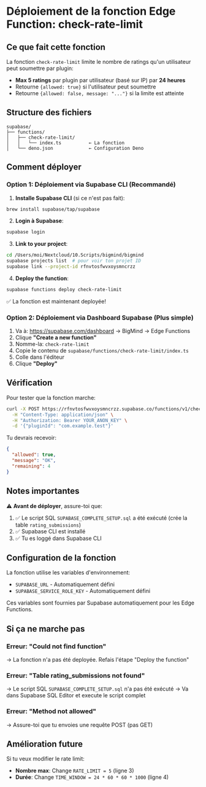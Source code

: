 # Déploiement de la fonction Edge Function: check-rate-limit

## Ce que fait cette fonction

La fonction `check-rate-limit` limite le nombre de ratings qu'un utilisateur peut soumettre par plugin:

- **Max 5 ratings** par plugin par utilisateur (basé sur IP) par **24 heures**
- Retourne `{allowed: true}` si l'utilisateur peut soumettre
- Retourne `{allowed: false, message: "..."}` si la limite est atteinte

## Structure des fichiers

```
supabase/
├── functions/
│   ├── check-rate-limit/
│   │   └── index.ts          ← La fonction
│   └── deno.json             ← Configuration Deno
```

## Comment déployer

### Option 1: Déploiement via Supabase CLI (Recommandé)

1. **Installe Supabase CLI** (si ce n'est pas fait):

```bash
brew install supabase/tap/supabase
```

2. **Login à Supabase**:

```bash
supabase login
```

3. **Link to your project**:

```bash
cd /Users/moi/Nextcloud/10.Scripts/bigmind/bigmind
supabase projects list  # pour voir ton projet ID
supabase link --project-id rfnvtosfwvxoysmncrzz
```

4. **Deploy the function**:

```bash
supabase functions deploy check-rate-limit
```

✅ La fonction est maintenant deployée!

### Option 2: Déploiement via Dashboard Supabase (Plus simple)

1. Va à: https://supabase.com/dashboard → BigMind → Edge Functions
2. Clique **"Create a new function"**
3. Nomme-la: `check-rate-limit`
4. Copie le contenu de `supabase/functions/check-rate-limit/index.ts`
5. Colle dans l'éditeur
6. Clique **"Deploy"**

## Vérification

Pour tester que la fonction marche:

```bash
curl -X POST https://rfnvtosfwvxoysmncrzz.supabase.co/functions/v1/check-rate-limit \
  -H "Content-Type: application/json" \
  -H "Authorization: Bearer YOUR_ANON_KEY" \
  -d '{"pluginId": "com.example.test"}'
```

Tu devrais recevoir:

```json
{
  "allowed": true,
  "message": "OK",
  "remaining": 4
}
```

## Notes importantes

⚠️ **Avant de déployer**, assure-toi que:

1. ✅ Le script SQL `SUPABASE_COMPLETE_SETUP.sql` a été exécuté (crée la table `rating_submissions`)
2. ✅ Supabase CLI est installé
3. ✅ Tu es loggé dans Supabase CLI

## Configuration de la fonction

La fonction utilise les variables d'environnement:

- `SUPABASE_URL` - Automatiquement défini
- `SUPABASE_SERVICE_ROLE_KEY` - Automatiquement défini

Ces variables sont fournies par Supabase automatiquement pour les Edge Functions.

## Si ça ne marche pas

### Erreur: "Could not find function"

→ La fonction n'a pas été deployée. Refais l'étape "Deploy the function"

### Erreur: "Table rating_submissions not found"

→ Le script SQL `SUPABASE_COMPLETE_SETUP.sql` n'a pas été exécuté
→ Va dans Supabase SQL Editor et execute le script complet

### Erreur: "Method not allowed"

→ Assure-toi que tu envoies une requête POST (pas GET)

## Amélioration future

Si tu veux modifier le rate limit:

- **Nombre max**: Change `RATE_LIMIT = 5` (ligne 3)
- **Durée**: Change `TIME_WINDOW = 24 * 60 * 60 * 1000` (ligne 4)
